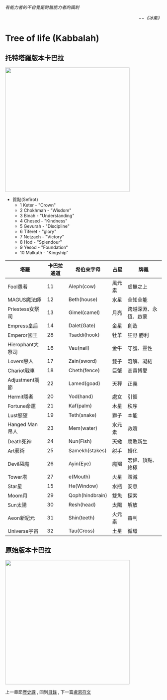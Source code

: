 *有能力者的不自覺是對無能力者的諷刺*  
<p align="right"><i>−−《冰菓》</i></p>

# Tree of life (Kabbalah)

## 托特塔羅版本卡巴拉
<img src="https://github.com/PartiallyOrderedMagic/PartiallyOrderedMagic.github.io/raw/master/Setting/Ch2/Kabbalah/Kabbalah-Thoth.svg" Width="400" />  

* 質點(Sefirot)
  * 1 Keter - "Crown"  
  * 2 Chokhmah - "Wisdom"  
  * 3 Binah - "Understanding"  
  * 4 Chesed - "Kindness"  
  * 5 Gevurah - "Discipline"  
  * 6 Tiferet - "glory"  
  * 7 Netzach - "Victory"  
  * 8 Hod - "Splendour"  
  * 9 Yesod - "Foundation“  
  * 10 Malkuth - "Kingship”  

|塔羅|卡巴拉通道|希伯來字母|占星|牌義|
|-|-|-|-|-|
|Fool愚者|11|Aleph(cow)|風元素|虛無之上
|MAGUS魔法師|12|Beth(house)|水星|全知全能
|Priestess女祭司|13|Gimel(camel)|月亮|跨越深淵、永恆、啟蒙
|Empress皇后|14|Dalet(Gate)|金星|創造
|Emperor國王|28|Tsaddi(hook)|牡羊|狂野 勝利
|Hierophant大祭司|16|Vau(nail)|金牛|守護、靈性
|Lovers戀人|17|Zain(sword)|雙子|溶解、凝結
|Chariot戰車|18|Cheth(fence)|巨蟹|高貴博愛
|Adjustment調節|22|Lamed(goad)|天秤|正義
|Hermit隱者|20|Yod(hand)|處女|引領
|Fortune命運|21|Kaf(palm)|木星|秩序
|Lust慾望|19|Teth(snake)|獅子|本能
|Hanged Man吊人|23|Mem(water)|水元素|救贖
|Death死神|24|Nun(Fish)|天蠍|腐敗新生
|Art藝術|25|Samekh(stakes)|射手|轉化
|Devil惡魔|26|Ayin(Eye)|魔羯|宏偉、頂點、終極
|Tower塔|27|e(Mouth)|火星|毀滅
|Star星|15|He(Window)|水瓶|安息
|Moom月|29|Qoph(hindbrain)|雙魚|探索
|Sun太陽|30|Resh(head)|太陽|解放
|Aeon新紀元|31|Shin(teeth)|火元素|審判
|Universe宇宙|32|Tau(Cross)|土星|循環


## 原始版本卡巴拉
<img src="https://github.com/PartiallyOrderedMagic/PartiallyOrderedMagic.github.io/raw/master/Setting/Ch2/Kabbalah/Kabbalah.svg" Width="400" /> 


上一章節[歷史課](../../Ch1/History) ,
回到[目錄](../../../#ch-2-documentation) ,
下一篇[盧恩符文](../Runes) 

